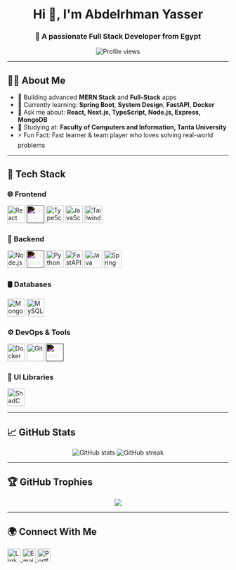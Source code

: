 <h1 align="center">Hi 👋, I'm Abdelrhman Yasser</h1>
<h3 align="center">🚀 A passionate Full Stack Developer from Egypt</h3>

<p align="center">
  <img src="https://komarev.com/ghpvc/?username=abdelrhmanyasser&label=Profile%20views&color=0e75b6&style=flat" alt="Profile views" />
</p>

---

## 🧑‍💻 About Me

- 🔭 Building advanced **MERN Stack** and **Full-Stack** apps
- 🌱 Currently learning: **Spring Boot**, **System Design**, **FastAPI**, **Docker**
- 💬 Ask me about: **React, Next.js, TypeScript, Node.js, Express, MongoDB**
- 🏫 Studying at: **Faculty of Computers and Information, Tanta University**
- ⚡ Fun Fact: Fast learner & team player who loves solving real-world problems

---

## 🚀 Tech Stack

### 🌐 Frontend
<p>
  <img src="https://cdn.jsdelivr.net/gh/devicons/devicon/icons/react/react-original.svg" width="40" alt="React"/>
  <img src="https://cdn.jsdelivr.net/gh/devicons/devicon/icons/nextjs/nextjs-original.svg" width="40" alt="Next.js" style="filter: invert(1);"/>
  <img src="https://cdn.jsdelivr.net/gh/devicons/devicon/icons/typescript/typescript-original.svg" width="40" alt="TypeScript"/>
  <img src="https://cdn.jsdelivr.net/gh/devicons/devicon/icons/javascript/javascript-original.svg" width="40" alt="JavaScript"/>
  <img src="https://cdn.jsdelivr.net/gh/devicons/devicon/icons/tailwindcss/tailwindcss-plain.svg" width="40" alt="Tailwind CSS"/>
</p>

### 🧠 Backend
<p>
  <img src="https://cdn.jsdelivr.net/gh/devicons/devicon/icons/nodejs/nodejs-original.svg" width="40" alt="Node.js"/>
  <img src="https://cdn.jsdelivr.net/gh/devicons/devicon/icons/express/express-original.svg" width="40" alt="Express.js" style="filter: invert(1);"/>
  <img src="https://cdn.jsdelivr.net/gh/devicons/devicon/icons/python/python-original.svg" width="40" alt="Python"/>
  <img src="https://cdn.jsdelivr.net/gh/devicons/devicon/icons/fastapi/fastapi-original.svg" width="40" alt="FastAPI"/>
  <img src="https://cdn.jsdelivr.net/gh/devicons/devicon/icons/java/java-original.svg" width="40" alt="Java"/>
  <img src="https://cdn.jsdelivr.net/gh/devicons/devicon/icons/spring/spring-original.svg" width="40" alt="Spring Boot"/>
</p>

### 🛢️ Databases
<p>
  <img src="https://cdn.jsdelivr.net/gh/devicons/devicon/icons/mongodb/mongodb-original.svg" width="40" alt="MongoDB"/>
  <img src="https://cdn.jsdelivr.net/gh/devicons/devicon/icons/mysql/mysql-original.svg" width="40" alt="MySQL"/>
</p>

### ⚙️ DevOps & Tools
<p>
  <img src="https://cdn.jsdelivr.net/gh/devicons/devicon/icons/docker/docker-original.svg" width="40" alt="Docker"/>
  <img src="https://cdn.jsdelivr.net/gh/devicons/devicon/icons/git/git-original.svg" width="40" alt="Git"/>
  <img src="https://cdn.jsdelivr.net/gh/devicons/devicon/icons/github/github-original.svg" width="40" alt="GitHub" style="filter: invert(1);"/>
</p>

### 🧩 UI Libraries
<p>
  <img src="https://avatars.githubusercontent.com/u/139895814?s=200&v=4" width="40" alt="ShadCN UI"/>
</p>

---

## 📈 GitHub Stats

<p align="center">
  <img src="https://github-readme-stats.vercel.app/api?username=abdelrhmanyasser&show_icons=true&theme=radical" alt="GitHub stats" />
  <img src="https://github-readme-streak-stats.herokuapp.com/?user=abdelrhmanyasser&theme=radical" alt="GitHub streak"/>
</p>

---

## 🏆 GitHub Trophies

<p align="center">
  <img src="https://github-profile-trophy.vercel.app/?username=abdelrhmanyasser&theme=onedark" />
</p>

---

## 🌍 Connect With Me

<p align="left">
  <a href="https://www.linkedin.com/in/abdo-yasser-946493221" target="_blank">
    <img src="https://cdn.jsdelivr.net/gh/devicons/devicon/icons/linkedin/linkedin-original.svg" width="30" alt="LinkedIn"/>
  </a>
  <a href="abdoarfat2006@gmail.com">
    <img src="https://cdn-icons-png.flaticon.com/512/732/732200.png" width="30" alt="Email"/>
  </a>
  <a href="https://abdoyasser.vercel.app" target="_blank">
    <img src="https://cdn-icons-png.flaticon.com/512/841/841364.png" width="30" alt="Portfolio"/>
  </a>
</p>
